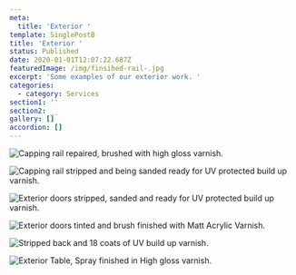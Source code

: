 ```yaml
---
meta:
  title: 'Exterior '
template: SinglePostB
title: 'Exterior '
status: Published
date: 2020-01-01T12:07:22.687Z
featuredImage: /img/finsihed-rail-.jpg
excerpt: 'Some examples of our exterior work. '
categories:
  - category: Services
section1: ''
section2: __
gallery: []
accordion: []
---
```

![](/img/melek.jpg "Capping rail repaired, brushed with high gloss varnish. ")

![](/img/genevieve-rail-sand.jpg "Capping rail stripped and being sanded ready for UV protected build up varnish. ")

![](/img/exterior-doors-stripped.jpeg "Exterior doors stripped, sanded and ready for UV protected build up varnish. ")

![](/img/exterior-doors-finished-with-brush-after-being-stripped-copy-2-.jpg "Exterior doors tinted and brush finished with Matt Acrylic Varnish. ")

![](/img/ianya-build-up-varnish-after-being-stripped.jpg "Stripped back and 18 coats of UV build up varnish. ")

![](/img/sprayed.jpg "Exterior Table, Spray finished in High gloss varnish. ")
